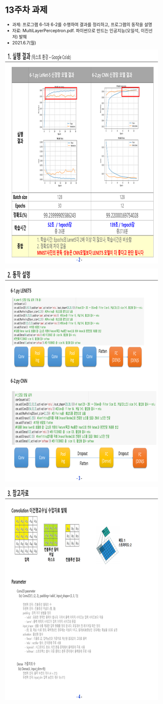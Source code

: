 # 13주차 과제
 - 과제: 프로그램 6-1과 6-2를 수행하여 결과를 정리하고, 프로그램의 동작을 설명
 - 자료: MultiLayerPerceptron.pdf. 파이썬으로 만드는 인공지능(오일석, 이진선 저) 발췌
 - 2021.6.7(월)
 
<p> <img src="https://github.com/ByeongKeun/Industrial-AI/blob/master/images/cnn_lenet5_1.PNG" border="0" width="1000" height="700"> </p>
<p> <img src="https://github.com/ByeongKeun/Industrial-AI/blob/master/images/cnn_lenet5_2.PNG" border="0" width="1000" height="700"> </p>
<p> <img src="https://github.com/ByeongKeun/Industrial-AI/blob/master/images/cnn_lenet5_3.PNG" border="0" width="1000" height="700"> </p>
